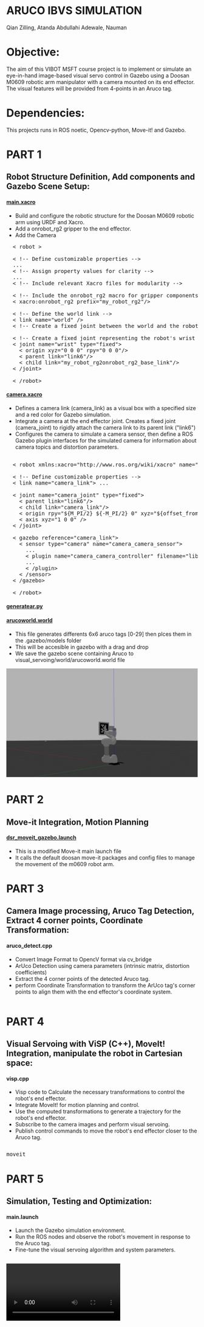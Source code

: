 # ARUCO IBVS SIMULATION
 Qian Zilling, Atanda Abdullahi Adewale, Nauman <br>


# Objective:
The aim of this VIBOT MSFT course project is to implement or simulate an eye-in-hand image-based visual servo control in Gazebo using a Doosan M0609 robotic arm manipulator with a camera mounted on its end effector. The visual features will be provided from 4-points in an Aruco tag.

# Dependencies:
This projects runs in ROS noetic, Opencv-python, Move-it! and Gazebo.

# PART 1
## Robot Structure Definition, Add components and Gazebo Scene Setup:

#### [main.xacro](version2/manipulator_description/manipulator_description/xacro/main.xacro)
- Build and configure the robotic structure for the Doosan M0609 robotic arm using URDF and Xacro.
- Add a onrobot_rg2 gripper to the end effector.
- Add the Camera 

<pre>
  < robot >
  
  < !-- Define customizable properties -->
  ...
  < !-- Assign property values for clarity -->
  ...
  < !-- Include relevant Xacro files for modularity -->

  < !-- Include the onrobot_rg2 macro for gripper components -->
  < xacro:onrobot_rg2 prefix="my_robot_rg2"/>
    
  < !-- Define the world link -->
  < link name="world" />
  < !-- Create a fixed joint between the world and the robot's base -->
  
  < !-- Create a fixed joint representing the robot's wrist (effector) -->
  < joint name="wrist" type="fixed">
    < origin xyz="0 0 0" rpy="0 0 0"/>
    < parent link="link6"/>
    < child link="my_robot_rg2onrobot_rg2_base_link"/>
  < /joint>

  < /robot>
</pre>


#### [camera.xacro](version2/manipulator_description/manipulator_description/urdf/camera.xacro)
- Defines a camera link (camera_link) as a visual box with a specified size and a red color for Gazebo simulation.
- Integrate a camera at the end effector joint. Creates a fixed joint (camera_joint) to rigidly attach the camera link to its parent link ("link6")
- Configures the camera to simulate a camera sensor, then define a ROS Gazebo plugin interfaces for the simulated camera for information about camera topics and distortion parameters.

<pre>

  < robot xmlns:xacro="http://www.ros.org/wiki/xacro" name="kinova">
    
  < !-- Define customizable properties -->
  < link name="camera_link"> ... </link>

  < joint name="camera_joint" type="fixed">
    < parent link="link6"/>
    < child link="camera_link"/>
    < origin rpy="${M_PI/2} ${-M_PI/2} 0" xyz="${offset_from_link_x} ${offset_from_link_y} ${offset_from_link_z}"/>
    < axis xyz="1 0 0" />
  < /joint>

  < gazebo reference="camera_link">
    < sensor type="camera" name="camera_camera_sensor">
      ...
      < plugin name="camera_camera_controller" filename="libgazebo_ros_camera.so">
      ...
      < /plugin>
    < /sensor>
  < /gazebo>

  < /robot>
</pre>

#### [generatear.py](generatear.py)
#### [arucoworld.world](version1/visual_servoing/worlds/arucoworld.world)
- This file generates differents 6x6 aruco tags [0-29] then plces them in the .gazebo/models folder 
- This will be accesible in gazebo with a drag and drop
- We save the gazebo scene containing Aruco to visual_servoing/world/arucoworld.world file

![Gazebo Setup](images/ar.jpg)


# PART 2
## Move-it Integration, Motion Planning
#### [dsr_moveit_gazebo.launch](version1/m0609_moveit_config/m0609_moveit_config/launch/dsr_moveit_gazebo.launch) 
- This is a modified Move-it main launch file 
- It calls the default doosan move-it packages and config files to manage the movement of the m0609 robot arm.

# PART 3
## Camera Image processing, Aruco Tag Detection, Extract 4 corner points, Coordinate Transformation: 

#### aruco_detect.cpp
- Convert Image Format to OpencV format via cv_bridge
- ArUco Detection using camera parameters (intrinsic matrix, distortion coefficients)
- Extract the 4 corner points of the detected Aruco tag.
- perform Coordinate Transformation to transform the ArUco tag's corner points to align them with the end effector's coordinate system.

<pre>
</pre>

# PART 4
## Visual Servoing with ViSP (C++), MoveIt! Integration, manipulate the robot in Cartesian space:

#### visp.cpp
- Visp code to Calculate the necessary transformations to control the robot's end effector.
- Integrate MoveIt! for motion planning and control.
- Use the computed transformations to generate a trajectory for the robot's end effector.
- Subscribe to the camera images and perform visual servoing.
- Publish control commands to move the robot's end effector closer to the Aruco tag.

<pre>
</pre>

<pre>moveit</pre>

# PART 5
## Simulation, Testing and Optimization:

#### main.launch
- Launch the Gazebo simulation environment.
- Run the ROS nodes and observe the robot's movement in response to the Aruco tag.
- Fine-tune the visual servoing algorithm and system parameters.

<pre></pre>


<video>
 
</video>
